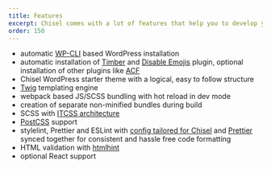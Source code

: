 ```yaml
---
title: Features
excerpt: Chisel comes with a lot of features that help you to develop your project faster and with higher quality.
order: 150
---
```


- automatic [WP-CLI](https://wp-cli.org/) based WordPress installation
- automatic installation of [Timber](https://upstatement.com/timber/) and [Disable Emojis](https://wordpress.org/plugins/disable-emojis/) plugin, optional installation of other plugins like [ACF](https://www.advancedcustomfields.com/)
- Chisel WordPress starter theme with a logical, easy to follow structure
- [Twig](https://twig.sensiolabs.org/) templating engine
- webpack based JS/SCSS bundling with hot reload in dev mode
- creation of separate non-minified bundles during build
- SCSS with [ITCSS architecture](https://www.xfive.co/blog/itcss-scalable-maintainable-css-architecture/)
- [PostCSS](https://postcss.org/) support
- stylelint, Prettier and ESLint with [config tailored for Chisel](https://github.com/xfiveco/eslint-config-chisel) and [Prettier](https://prettier.io/) synced together for consistent and hassle free code formatting
- HTML validation with [htmlhint](https://github.com/bezoerb/gulp-htmlhint)
- optional React support
